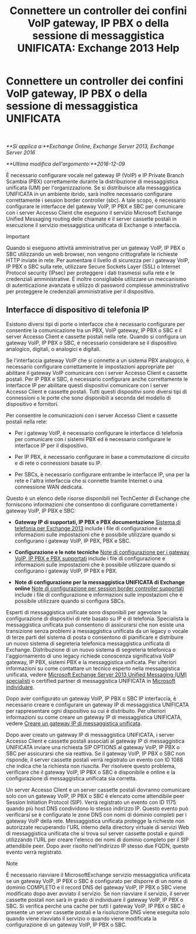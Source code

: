 ﻿---
title: 'Connettere un controller dei confini VoIP gateway, IP PBX o della sessione di messaggistica UNIFICATA: Exchange 2013 Help'
TOCTitle: Connettere un controller dei confini VoIP gateway, IP PBX o della sessione di messaggistica UNIFICATA
ms:assetid: a7cecf59-b93a-413b-bb88-29f2669ef2cf
ms:mtpsurl: https://technet.microsoft.com/it-it/library/Bb124084(v=EXCHG.150)
ms:contentKeyID: 50555653
ms.date: 05/22/2018
mtps_version: v=EXCHG.150
ms.translationtype: MT
---

# Connettere un controller dei confini VoIP gateway, IP PBX o della sessione di messaggistica UNIFICATA

 

_**Si applica a:**Exchange Online, Exchange Server 2013, Exchange Server 2016_

_**Ultima modifica dell'argomento:**2016-12-09_

È necessario configurare vocale nel gateway IP (VoIP) e IP Private Branch Scambia (PBX) correttamente durante la distribuzione di messaggistica unificata (UM) per l'organizzazione. Se si distribuisce alla messaggistica UNIFICATA in un ambiente ibrido, sarà inoltre necessario configurare correttamente i session border controller (sbc). A tale scopo, è necessario configurare le interfacce del gateway VoIP, IP PBX e SBC per comunicare con i server Accesso Client che eseguono il servizio Microsoft Exchange Unified Messaging routing delle chiamate e il server cassette postali in esecuzione il servizio messaggistica unificata di Exchange o interfaccia.


> [!IMPORTANT]
> Quando si eseguono attività amministrative per un gateway VoIP, IP PBX o SBC utilizzando un web browser, non vengono crittografate le richieste HTTP inviate in rete. Per aumentare il livello di sicurezza per i gateway VoIP, IP PBX o SBC sulla rete, utilizzare Secure Sockets Layer (SSL) o Internet Protocol security (IPsec) per proteggere i dati trasmessi sulla rete e le credenziali amministrative. È inoltre consigliabile utilizzare un meccanismo di autenticazione avanzata e utilizzo di password complesse amministrativo per proteggere le credenziali amministrative per il dispositivo.



## Interfacce di dispositivo di telefonia IP

Esistono diversi tipi di porte o interfacce che è necessario configurare per consentire la comunicazione tra un PBX, VoIP gateway, IP PBX o SBC e il server Accesso Client e cassette postali nella rete. Quando si configura un gateway VoIP, IP PBX o SBC, è necessario considerare se il dispositivo analogico, digitali, o analogici e digitali.

Se l'interfaccia gateway VoIP che si connette a un sistema PBX analogico, è necessario configurare correttamente le impostazioni appropriate per abilitare il gateway VoIP comunicare con i server Accesso Client e cassette postali. Per IP PBX e SBC, è necessario configurare anche correttamente le interfacce IP per abilitare questi dispositivi comunicare con i server Accesso Client e cassette postali. Tutti questi dispositivi sono diversi tipi di connessioni o le porte che sono disponibili a seconda del modello di dispositivo e fornitori.

Per consentire le comunicazioni con i server Accesso Client e cassette postali nella rete:

  - Per i gateway VoIP, è necessario configurare le interfacce di telefonia per comunicare con i sistemi PBX ed è necessario configurare le interfacce IP per il dispositivo.

  - Per IP PBX, è necessario configurare in base a commutazione di circuito e di rete o connessioni basate su IP.

  - Per SBCs, è necessario configurare entrambe le interfacce IP, una per la rete e l'altra interfaccia che si connette tramite Internet o una connessione WAN dedicata.

Questo è un elenco delle risorse disponibili nel TechCenter di Exchange che forniscono informazioni che consentono di configurare correttamente i gateway VoIP, IP PBX e SBC:

  - **Gateway IP di supportati, IP PBX e PBX documentazione** [Sistema di telefonia per Exchange 2013](telephony-advisor-for-exchange-2013-exchange-2013-help.md) include i file di configurazione e informazioni sulle impostazioni che è possibile utilizzare quando si configurano i gateway VoIP, IP PBX, PBX e SBC.   

  - **Configurazione e le note tecniche** [Note di configurazione per i gateway VoIP, IP PBX e PBX supportati](configuration-notes-for-supported-voip-gateways-ip-pbxs-and-pbxs-exchange-2013-help.md) include i file di configurazione e informazioni sulle impostazioni che è possibile utilizzare quando si configurano i gateway VoIP, IP PBX e PBX.   

  - **Note di configurazione per la messaggistica UNIFICATA di Exchange online** [Note di configurazione per session border controller supportati](configuration-notes-for-supported-session-border-controllers-exchange-2013-help.md) include i file di configurazione e informazioni sulle impostazioni che è possibile utilizzare quando si configura SBCs.   

Esperti di messaggistica unificate sono disponibili per agevolare la configurazione di dispositivi di rete basato su IP e di telefonia. Specialista la messaggistica unificata può consentono di assicurarsi che non esiste una transizione senza problemi a messaggistica unificata da un legacy o vocale di terze parti del sistema di posta o consentono di pianificare e distribuire un nuovo sistema di segreteria telefonica messaggistica unificata di Exchange. Distribuzione di un nuovo sistema di segreteria telefonica o l'aggiornamento di uno legacy richiede conoscenza significativa VoIP gateway, IP PBX, sistemi PBX e la messaggistica unificata. Per ulteriori informazioni su come contattare un tecnico esperto nella messaggistica unificata, vedere [Microsoft Exchange Server 2013 Unified Messaging (UM) specialisti](http://go.microsoft.com/fwlink/p/?linkid=262708) o certified partner di messaggistica UNIFICATA in [Microsoft individuare](https://go.microsoft.com/fwlink/p/?linkid=261951).

Dopo aver configurato un gateway VoIP, IP PBX o SBC IP interfaccia, è necessario creare e configurare un gateway IP di messaggistica UNIFICATA per rappresentare ogni dispositivo su cui è distribuito. Per ulteriori informazioni su come creare un gateway IP di messaggistica UNIFICATA, vedere [Creare un gateway IP di messaggistica unificata](create-a-um-ip-gateway-exchange-2013-help.md).

Dopo aver creato un gateway IP di messaggistica UNIFICATA, i server Accesso Client e cassette postali associati al gateway IP di messaggistica UNIFICATA inviare una richiesta SIP OPTIONS al gateway VoIP, IP PBX o SBC per assicurarsi che sia reattiva. Se il gateway VoIP, IP PBX o SBC non risponde, il server cassette postali verrà registrato un evento con ID 1088 che indica che la richiesta non riuscita. Per risolvere questo problema, verificare che il gateway VoIP, IP PBX o SBC è disponibile e online e la configurazione di messaggistica unificata sia corretta.

Un server Accesso Client e un server cassette postali dovranno comunicare solo con un gateway VoIP, IP PBX o SBC è elencato come attendibile peer Session Initiation Protocol (SIP). Verrà registrato un evento con ID 1175 quando più host DNS condividono lo stesso indirizzo IP. Questo evento può verificarsi se è configurato le zone DNS con nomi di dominio completi per i gateway VoIP della rete. Messaggistica unificata protegge la richieste non autorizzate recuperando l'URL interno della directory virtuale di servizi Web di messaggistica unificata che si trova sul server cassette postali e quindi utilizzando l'URL per creare l'elenco dei nomi di dominio completo per il SIP attendibile peer. Dopo aver risolto nell'indirizzo IP stesso due FQDN, questo evento verrà registrato.


> [!NOTE]
> È necessario riavviare il MicrosoftExchange servizio messaggistica unificata se un gateway VoIP, IP PBX o SBC è configurato per disporre di un nome di dominio COMPLETO e il record DNS del gateway VoIP, IP PBX o SBC viene modificato dopo aver avviato il servizio. Se non riavviare il servizio, il server cassette postali non sarà in grado di individuare il gateway VoIP, IP PBX o SBC. Si verifica perché una cache per tutti i gateway VoIP, IP PBX o SBC è presente un server cassette postali e la risoluzione DNS viene eseguita solo quando viene riavviato il servizio o quando viene modificata la configurazione di un gateway VoIP, IP PBX o SBC.


